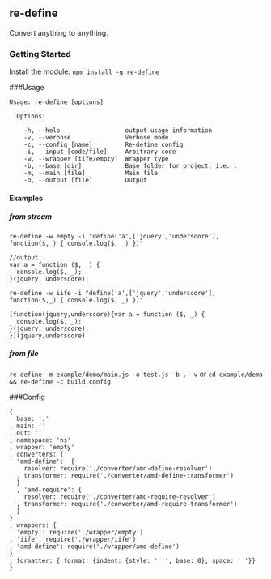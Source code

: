 ## re-define
Convert anything to anything.

### Getting Started
Install the module: `npm install -g re-define`

###Usage
```
Usage: re-define [options]

  Options:

    -h, --help                  output usage information
    -v, --verbose               Verbose mode
    -c, --config [name]         Re-define config
    -i, --input [code/file]     Arbitrary code
    -w, --wrapper [iife/empty]  Wrapper type
    -b, --base [dir]            Base folder for project, i.e. .
    -m, --main [file]           Main file
    -o, --output [file]         Output
```

#### Examples

##### from stream
`re-define -w empty -i "define('a',['jquery','underscore'], function($,_) { console.log($, _) })"`

```
//output:
var a = function ($, _) {
  console.log($, _);
}(jquery, underscore);
```

`re-define -w iife -i "define('a',['jquery','underscore'], function($,_) { console.log($, _) })" `
```
(function(jquery,underscore){var a = function ($, _) {
  console.log($, _);
}(jquery, underscore);
})(jquery,underscore)
```

##### from file
`re-define -m example/demo/main.js -o test.js -b . -v`
or
`cd example/demo && re-define -c build.config`

###Config
```
{
  base: '.'
, main: ''
, out: ''
, namespace: 'ns'
, wrapper: 'empty'
, converters: {
  'amd-define':  {
    resolver: require('./converter/amd-define-resolver')
  , transformer: require('./converter/amd-define-transformer')
  }
  , 'amd-require': {
    resolver: require('./converter/amd-require-resolver')
  , transformer: require('./converter/amd-require-transformer')
  }
}
, wrappers: {
  'empty': require('./wrapper/empty')
, 'iife': require('./wrapper/iife')
, 'amd-define': require('./wrapper/amd-define')
}
, formatter: { format: {indent: {style: '  ', base: 0}, space: ' '}}
}
```